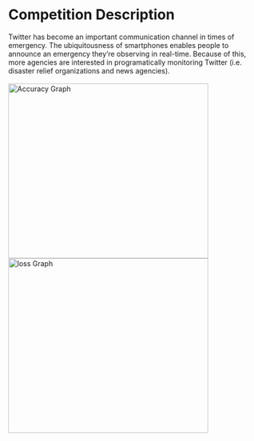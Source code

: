 
<h1> Competition Description </h1>
<p1>Twitter has become an important communication channel in times of emergency.
The ubiquitousness of smartphones enables people to announce an emergency they’re observing in real-time. 
Because of this, more agencies are interested in programatically monitoring Twitter (i.e. disaster relief organizations and news agencies).</p1>
<br><br>
<div>
  <img src="accuracy.png" alt="Accuracy Graph" width="400" height="350" title="Accuracy Graph">
  
  <img src="loss.png" alt="loss Graph" width="400" height="350" title="Loss Graph">
  </div>

